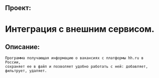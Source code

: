 ## Проект:
# Интеграция с внешним сервисом.
## Описание:
    Программа получающая информацию о вакансиях с платформы hh.ru в России,
    сохраняет ее в файл и позволяет удобно работать с ней: добавляет, фильтрует, удаляет.

